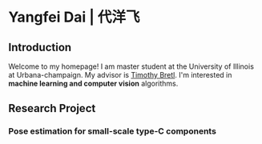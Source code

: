 # Yangfei Dai | 代洋飞

## Introduction
Welcome to my homepage! I am master student at the University of Illinois at Urbana-champaign. My advisor is [Timothy Bretl](http://bretl.csl.illinois.edu/people). I'm interested in **machine learning and computer vision** algorithms.

## Research Project
### Pose estimation for small-scale type-C components
